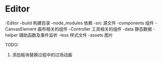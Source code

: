 # Editor

-Editor
	-build 构建目录
	-node_modules 依赖
	-src 源文件
		-components 组件
			-CanvasElement 画布相关的组件
			-Controller    工具相关的组件
		-data 静态数据
		-helper 辅助函数及事件监听
		-less 样式文件
		-assets 图片


TODO:
1. 添加板块替换过程中的过场动画

